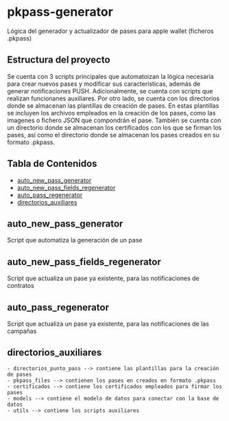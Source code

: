 # pkpass-generator

Lógica del generador y actualizador de pases para apple wallet (ficheros .pkpass) 

## Estructura del proyecto
Se cuenta con 3 scripts principales que automatoizan la lógica necesaria para crear nuevos pases y modificar sus características, además de generar notificaciones PUSH. Adicionalmente, se cuenta con scripts que realizan funcionanes auxiliares. Por otro lado, se cuenta con los directorios donde se almacenan las plantillas de creación de pases. En estas plantillas se incluyen los archivos empleados en la creación de los pases, como las imagenes o fichero JSON que compondrán el pase. También se cuenta con un directorio donde se almacenan los certificados con los que se firman los pases, así como el directorio donde se almacenan los pases creados en su formato .pkpass. 

## Tabla de Contenidos

- [auto_new_pass_generator](#auto_new_pass_generator)
- [auto_new_pass_fields_regenerator](#auto_new_pass_fields_regenerator)
- [auto_pass_regenerator](#auto_pass_regenerator)
- [directorios_auxiliares](#directorios_auxiliares)

## auto_new_pass_generator

Script que automatiza la generación de un pase


## auto_new_pass_fields_regenerator

Script que actualiza un pase ya existente, para las notificaciones de contratos
 
## auto_pass_regenerator

Script que actualiza un pase ya existente, para las notificaciones de las campañas 
	

## directorios_auxiliares

	- directorios_punto_pass --> contiene las plantillas para la creación de pases
   	- pkpass_files --> contienen los pases en creados en formato .pkpass
   	- certificados --> contiene los certificados empleados para firmar los pases
   	- models --> contiene el modelo de datos para conectar con la base de datos
   	- utils --> contiene los scripts auxiliares
  





 


